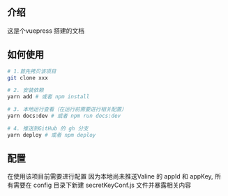 ## 介绍
这是个vuepress 搭建的文档

## 如何使用
```bash
# 1.首先拷贝该项目
git clone xxx 

# 2. 安装依赖
yarn add # 或者 npm install

# 3. 本地运行查看（在运行前需要进行相关配置）
yarn docs:dev # 或者 npm run docs:dev

# 4. 推送到GitHub 的 gh 分支
yarn deploy # 或者 npm deploy
```

## 配置
在使用该项目前需要进行配置
因为本地尚未推送Valine 的 appId 和 appKey, 
所有需要在 config 目录下新建 secretKeyConf.js 文件并暴露相关内容
 
